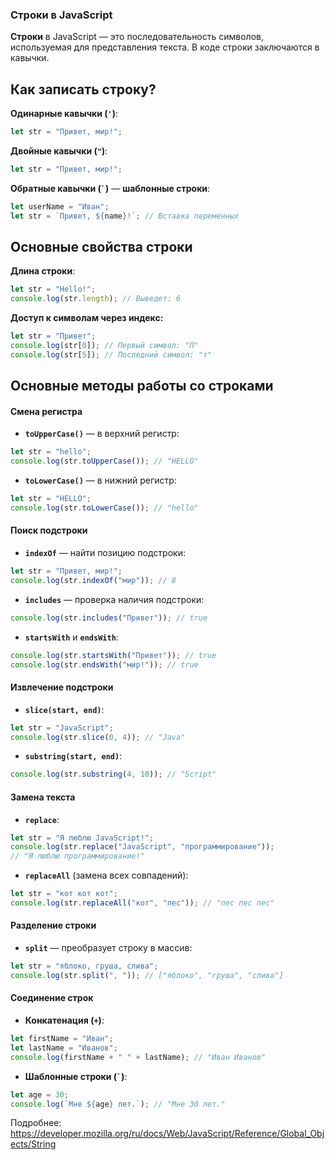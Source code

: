 ### **Строки в JavaScript**

**Строки** в JavaScript — это последовательность символов, используемая для представления текста. В коде строки заключаются в кавычки.

## Как записать строку?

**Одинарные кавычки (`'`)**:

```js
let str = "Привет, мир!";
```

**Двойные кавычки (`"`)**:

```js
let str = "Привет, мир!";
```

**Обратные кавычки (`` ` ``)** — **шаблонные строки**:

```js
let userName = "Иван";
let str = `Привет, ${name}!`; // Вставка переменных
```

## Основные свойства строки

**Длина строки**:

```js
let str = "Hello!";
console.log(str.length); // Выведет: 6
```

**Доступ к символам через индекс:**

```js
let str = "Привет";
console.log(str[0]); // Первый символ: "П"
console.log(str[5]); // Последний символ: "т"
```

## Основные методы работы со строками

#### **Смена регистра**

- **`toUpperCase()`** — в верхний регистр:

```js
let str = "hello";
console.log(str.toUpperCase()); // "HELLO"
```

- **`toLowerCase()`** — в нижний регистр:

```js
let str = "HELLO";
console.log(str.toLowerCase()); // "hello"
```

#### **Поиск подстроки**

- **`indexOf`** — найти позицию подстроки:

```js
let str = "Привет, мир!";
console.log(str.indexOf("мир")); // 8
```

- **`includes`** — проверка наличия подстроки:

```js
console.log(str.includes("Привет")); // true
```

- **`startsWith`** и **`endsWith`**:

```js
console.log(str.startsWith("Привет")); // true
console.log(str.endsWith("мир!")); // true
```

#### **Извлечение подстроки**

- **`slice(start, end)`**:

```js
let str = "JavaScript";
console.log(str.slice(0, 4)); // "Java"
```

- **`substring(start, end)`**:

```js
console.log(str.substring(4, 10)); // "Script"
```

#### **Замена текста**

- **`replace`**:

```js
let str = "Я люблю JavaScript!";
console.log(str.replace("JavaScript", "программирование"));
// "Я люблю программирование!"
```

- **`replaceAll`** (замена всех совпадений):

```js
let str = "кот кот кот";
console.log(str.replaceAll("кот", "пес")); // "пес пес пес"
```

#### **Разделение строки**

- **`split`** — преобразует строку в массив:

```js
let str = "яблоко, груша, слива";
console.log(str.split(", ")); // ["яблоко", "груша", "слива"]
```

#### **Соединение строк**

- **Конкатенация (`+`)**:

```js
let firstName = "Иван";
let lastName = "Иванов";
console.log(firstName + " " + lastName); // "Иван Иванов"
```

- **Шаблонные строки (`` ` ``)**:

```js
let age = 30;
console.log(`Мне ${age} лет.`); // "Мне 30 лет."
```

Подробнее: https://developer.mozilla.org/ru/docs/Web/JavaScript/Reference/Global_Objects/String
